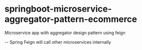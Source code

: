 # springboot-microservice-aggregator-pattern-ecommerce
Microservice app with aggregator design pattern using feign

-- Spring Feign will call other microservices internally 

